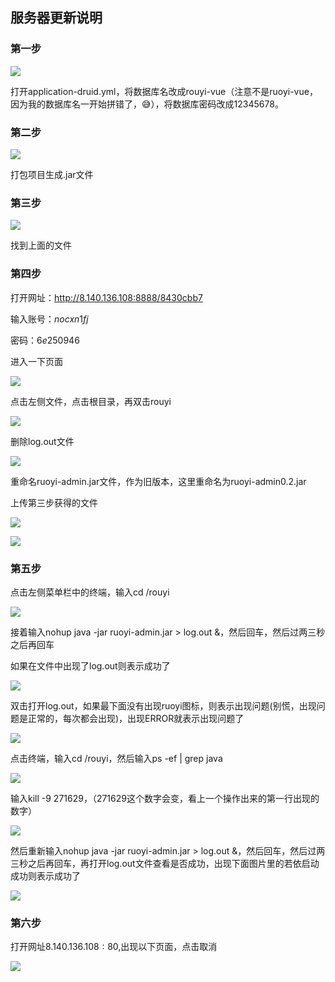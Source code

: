 ## 服务器更新说明

### 第一步

![](C:\Users\cpz2000\Desktop\软件工程课设说明\pic\1.png)

打开application-druid.yml，将数据库名改成rouyi-vue（注意不是ruoyi-vue，因为我的数据库名一开始拼错了，😅），将数据库密码改成12345678。

### 第二步

![](C:\Users\cpz2000\Desktop\软件工程课设说明\pic\2.png)

打包项目生成.jar文件

### 第三步

![](C:\Users\cpz2000\Desktop\软件工程课设说明\pic\3.png)

找到上面的文件

### 第四步

打开网址：http://8.140.136.108:8888/8430cbb7

输入账号：$nocxn1fj$

密码：$6e250946$

进入一下页面

![](C:\Users\cpz2000\Desktop\软件工程课设说明\pic\6.png)

点击左侧文件，点击根目录，再双击rouyi

![](C:\Users\cpz2000\Desktop\软件工程课设说明\pic\7.png)

删除log.out文件

![](C:\Users\cpz2000\Desktop\软件工程课设说明\pic\8.png)

重命名ruoyi-admin.jar文件，作为旧版本，这里重命名为ruoyi-admin0.2.jar​

上传第三步获得的文件

![](C:\Users\cpz2000\Desktop\软件工程课设说明\pic\9.png)

![](C:\Users\cpz2000\Desktop\软件工程课设说明\pic\11.png)

### 第五步

点击左侧菜单栏中的终端，输入cd /rouyi​

![](C:\Users\cpz2000\Desktop\软件工程课设说明\pic\12.png)

接着输入nohup java -jar ruoyi-admin.jar > log.out &，然后回车，然后过两三秒之后再回车

如果在文件中出现了log.out则表示成功了

![](C:\Users\cpz2000\Desktop\软件工程课设说明\pic\13.png)

双击打开log.out，如果最下面没有出现ruoyi图标，则表示出现问题(别慌，出现问题是正常的，每次都会出现)，出现ERROR就表示出现问题了

![](C:\Users\cpz2000\Desktop\软件工程课设说明\pic\14.png)

点击终端，输入cd /rouyi，然后输入ps -ef | grep java

![](C:\Users\cpz2000\Desktop\软件工程课设说明\pic\15.png)

输入kill -9 271629，（271629这个数字会变，看上一个操作出来的第一行出现的数字）

![](C:\Users\cpz2000\Desktop\软件工程课设说明\pic\17.png)

然后重新输入nohup java -jar ruoyi-admin.jar > log.out &，然后回车，然后过两三秒之后再回车，再打开log.out文件查看是否成功，出现下面图片里的若依启动成功则表示成功了

![](C:\Users\cpz2000\Desktop\软件工程课设说明\pic\18.png)

### 第六步

打开网址$8.140.136.108:80$,出现以下页面，点击取消

![](C:\Users\cpz2000\Desktop\软件工程课设说明\pic\19.png)

